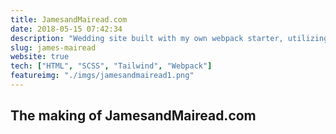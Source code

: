 ```yaml
---
title: JamesandMairead.com
date: 2018-05-15 07:42:34
description: "Wedding site built with my own webpack starter, utilizing Tailwind CSS library"
slug: james-mairead
website: true
tech: ["HTML", "SCSS", "Tailwind", "Webpack"]
featureimg: "./imgs/jamesandmairead1.png"
---
```


## The making of JamesandMairead.com